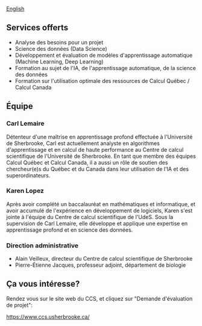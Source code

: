 [English](/english.html)

## Services offerts

* Analyse des besoins pour un projet
* Science des données (Data Science)
* Développement et évaluation de modèles d'apprentissage automatique (Machine Learning, Deep Learning)
* Formation au sujet de l'IA, de l'apprentissage automatique, de la science des données
* Formation sur l'utilisation optimale des ressources de Calcul Québec / Calcul Canada

## Équipe

### Carl Lemaire

Détenteur d'une maîtrise en apprentissage profond effectuée à l'Université de Sherbrooke, Carl est actuellement analyste en algorithmes d'apprentissage et en calcul de haute performance au Centre de calcul scientifique de l'Université de Sherbrooke. En tant que membre des équipes Calcul Québec et Calcul Canada, il a aussi un rôle de soutien des chercheur(e)s du Québec et du Canada dans leur utilisation de l'IA et des superordinateurs.

### Karen Lopez

Après avoir complété un baccalauréat en mathématiques et informatique, et avoir accumulé de l'expérience en développement de logiciels, Karen s'est jointe à l'équipe du Centre de calcul scientifique de l'UdeS. Sous la supervision de Carl Lemaire, elle développe et applique une expertise en apprentissage profond et en science des données.

### Direction administrative

* Alain Veilleux, directeur du Centre de calcul scientifique de Sherbrooke
* Pierre-Étienne Jacques, professeur adjoint, département de biologie

## Ça vous intéresse?

Rendez vous sur le site web du CCS, et cliquez sur "Demande d'évaluation de projet":

https://www.ccs.usherbrooke.ca/
